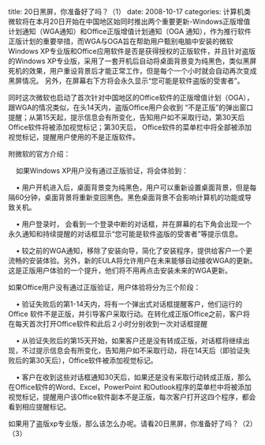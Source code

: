title: 20日黑屏，你准备好了吗？（1）
date: 2008-10-17
categories: 计算机类
微软将在本月20日开始在中国地区始同时推出两个重要更新-Windows正版增值计划通知（WGA通知）和Office正版增值计划通知（OGA 通知），作为推行软件正版计划的重要举措，而WGA与OGA旨在帮助用户甄别电脑中安装的微软Windows XP专业版和Office应用软件是否是获得授权的正版软件，并且针对盗版的Windows XP专业版，采用了一套开机后自动将桌面背景变为纯黑色，类似黑屏死机的效果，用户重设背景后才能正常工作，但是每个一个小时就会自动再次变成黑屏情况。 另外，在屏幕右下方将会永久显示“您可能是软件盗版的受害者”。  
  
同时这次微软也启动了首次针对中国地区的Office软件的正版增值计划（OGA），跟WGA的情况类似，在头14天内，盗版Office用户会收到 “不是正版”的弹出窗口提醒；从第15天起，提示信息会有所变化，告知用户如不采取行动，第30天后Office软件将被添加视觉标记；第30天后， Office软件的菜单栏中将全部被添加视觉标记，提醒用户使用的不是正版软件。  
  
附微软的官方介绍：

    如果Windows XP用户没有通过正版验证，将会体验到：

    • 用户开机进入后，桌面背景变为纯黑色，用户可以重新设置桌面背景，但是每隔60分钟，桌面背景将重新变回黑色。黑色桌面背景不会影响计算机的功能或导致关机。

    • 用户登录时， 会看到一个登录中断的对话框，并在屏幕的右下角会出现一个永久通知和持续提醒的对话框显示“您可能是软件盗版的受害者”等提示信息。

    • 较之前的WGA通知，移除了安装向导，简化了安装程序，提供给客户一个更流畅的安装体验。另外，新的EULA将允许用户在未来能够自动接收WGA的更新。这是正版用户体验的一个提升，他们将不用再点击安装未来的WGA更新。

如果Office用户没有通过正版验证，用户体验将分为三个阶段：

    • 验证失败后的第1-14天内，将有一个弹出式对话框提醒客户，他们运行的Office 软件不是正版，并引导客户采取行动。在转化成正版Office之前，客户将在每天首次打开Office软件和此后２小时分别收到一次对话框提醒

    • 从验证失败后的第15天开始，如果客户还是没有转成正版，对话框将继续出现，不过提示信息会有所变化，告知用户如不采取行动，将在14天后（即验证失败后的第30天后），Office软件被添加视觉标记。

    • 客户在收到这些对话框通知30天后，如果还是没有采取行动转成正版，那么在Office软件的Word、Excel，PowerPoint 和Outlook程序的菜单栏中将被添加视觉标记，提醒用户该Office软件副本不是正版，每次客户打开这四个程序，都会看到相应提醒标记。

如果用了盗版xp专业版，那么该怎么办呢。请看20日黑屏，你准备好了吗？（2）（3）
